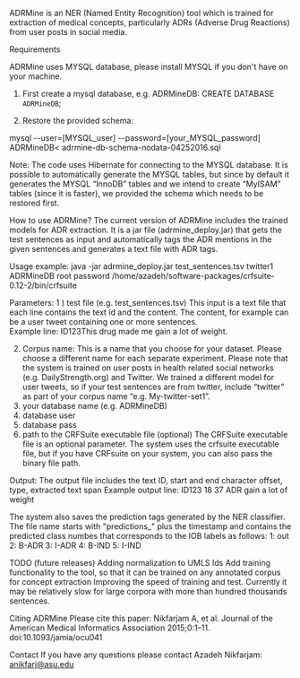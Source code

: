 ADRMine is an NER (Named Entity Recognition) tool which is trained for extraction of medical concepts, particularly ADRs (Adverse Drug Reactions) from user posts in social media.

Requirements

ADRMine uses MYSQL database, please install MYSQL if you don't have on your machine.

1) First create a mysql database, e.g. ADRMineDB:
           CREATE DATABASE `ADRMineDB`;

2) Restore the provided schema:

mysql --user=[MYSQL_user] --password=[your_MYSQL_password]  ADRMineDB< adrmine-db-schema-nodata-04252016.sql

Note: The code uses Hibernate for connecting to the MYSQL database. It is possible to automatically generate the MYSQL tables, but since by default it generates the MYSQL “InnoDB” tables and we intend to create “MyISAM” tables (since it is faster), we provided the schema which needs to be restored first.

How to use ADRMine?
The current version of ADRMine includes the trained models for  ADR extraction. It is a jar file (adrmine_deploy.jar) that gets the test sentences as input and automatically tags the ADR mentions in the given sentences and generates a text file with ADR tags. 

Usage example:
java -jar adrmine_deploy.jar test_sentences.tsv    twitter1 ADRMineDB root password  /home/azadeh/software-packages/crfsuite-0.12-2/bin/crfsuite

Parameters:
1 ) test file (e.g. test_sentences.tsv)
	This input  is a text file that each line contains the text id and the content. The content, for example can be a user tweet containing one or more sentences.  
Example line: ID123<tab>This drug made me gain a lot of weight.

2) Corpus name: This is a name that you choose for your dataset. Please choose a different name for each separate experiment.
Please note that the system is trained on user posts in health related social networks (e.g. DailyStrength.org) and  Twitter. We trained a different model for user tweets, so if your test sentences are from twitter, include “twitter” as part of your corpus name “e.g. My-twitter-set1”.
3) your database name (e.g. ADRMineDB)
4) database user
4) database pass
6) path to the CRFSuite executable file (optional)
The CRFSuite executable file is an optional parameter. The system uses the crfsuite executable file, but if you have CRFsuite on your system, you can also pass the binary file path.

Output:
The output file includes the text ID, start and end character offset, type, extracted text span
Example output line:
ID123	18	37	ADR	gain a lot of weight

The system also saves the prediction tags generated by the NER classifier. The file name starts with "predictions_" plus the timestamp and contains the predicted class numbes that corresponds to the IOB labels as follows:
1: out
2: B-ADR
3: I-ADR
4: B-IND
5: I-IND

TODO (future releases)
Adding normalization to UMLS Ids
Add training functionality to the tool, so that it can be trained on any annotated corpus for concept extraction
Improving the speed of training and test. Currently it may be relatively slow for large corpora with more than hundred thousands sentences.


Citing ADRMine
Please cite this paper: Nikfarjam A, et al. Journal of the American Medical Informatics Association 2015;0:1–11. doi:10.1093/jamia/ocu041

Contact
If you have any questions please contact Azadeh Nikfarjam: anikfarj@asu.edu





